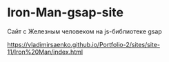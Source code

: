 # Iron-Man-gsap-site

Сайт с Железным человеком на js-библиотеке gsap
 
https://vladimirsaenko.github.io/Portfolio-2/sites/site-11/Iron%20Man/index.html
